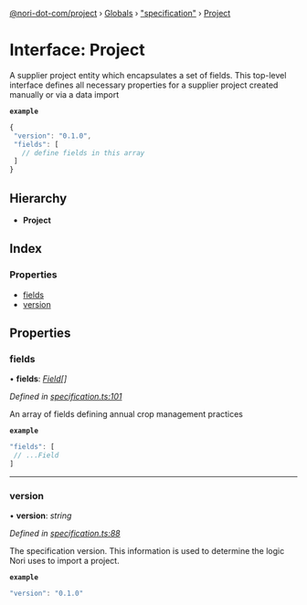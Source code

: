 [@nori-dot-com/project](../README.md) › [Globals](../globals.md) › ["specification"](../modules/_specification_.md) › [Project](_specification_.project.md)

# Interface: Project

A supplier project entity which encapsulates a set of fields. This top-level interface defines all necessary properties for a supplier project created manually or via a data import

**`example`** 
```js
{
 "version": "0.1.0",
 "fields": [
   // define fields in this array
 ]
}
```

## Hierarchy

* **Project**

## Index

### Properties

* [fields](_specification_.project.md#fields)
* [version](_specification_.project.md#version)

## Properties

###  fields

• **fields**: *[Field](_specification_.field.md)[]*

*Defined in [specification.ts:101](https://github.com/nori-dot-eco/nori-dot-com/blob/de97c4c/packages/project/src/specification.ts#L101)*

An array of fields defining annual crop management practices

**`example`** 

```js
"fields": [
 // ...Field
]
```

___

###  version

• **version**: *string*

*Defined in [specification.ts:88](https://github.com/nori-dot-eco/nori-dot-com/blob/de97c4c/packages/project/src/specification.ts#L88)*

The specification version. This information is used to determine the logic Nori uses to import a project.

**`example`** 

```js
"version": "0.1.0"
```

